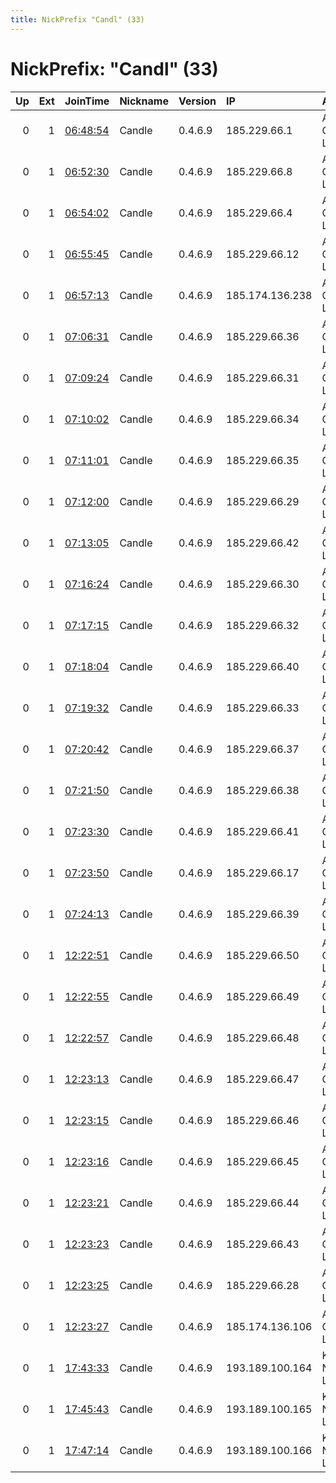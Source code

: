 ```yaml
---
title: NickPrefix "Candl" (33)
---
```


# NickPrefix: "Candl" (33)

|   Up |   Ext | JoinTime                                                                                              | Nickname   | Version   | IP              | AS                | CC   |   ORp |   Dirp | OS    | Contact           |   eFamMembers |
|-----:|------:|:------------------------------------------------------------------------------------------------------|:-----------|:----------|:----------------|:------------------|:-----|------:|-------:|:------|:------------------|--------------:|
|    0 |     1 | [06:48:54](https://nusenu.github.io/OrNetStats/w/relay/385B1086740F164B4C1B7576624742BBB8FACB38.html) | Candle     | 0.4.6.9   | 185.229.66.1    | AEZA GROUP Ltd    | ru   |  9001 |      0 | Linux | abuse@redpanda.bz |            35 |
|    0 |     1 | [06:52:30](https://nusenu.github.io/OrNetStats/w/relay/7AEA4280238A5DD5D303882B18816696142B1EF7.html) | Candle     | 0.4.6.9   | 185.229.66.8    | AEZA GROUP Ltd    | ru   |  9001 |      0 | Linux | abuse@redpanda.bz |            35 |
|    0 |     1 | [06:54:02](https://nusenu.github.io/OrNetStats/w/relay/96A0E2A015120AEA5BD3E6C96214A99A38000A5D.html) | Candle     | 0.4.6.9   | 185.229.66.4    | AEZA GROUP Ltd    | ru   |  9001 |      0 | Linux | abuse@redpanda.bz |            35 |
|    0 |     1 | [06:55:45](https://nusenu.github.io/OrNetStats/w/relay/F6EFCDAB4DC4F3E5D409C956F241C6A80618EF55.html) | Candle     | 0.4.6.9   | 185.229.66.12   | AEZA GROUP Ltd    | ru   |  9001 |      0 | Linux | abuse@redpanda.bz |            35 |
|    0 |     1 | [06:57:13](https://nusenu.github.io/OrNetStats/w/relay/59514778569B51428DB108925E68C0DBB0E12738.html) | Candle     | 0.4.6.9   | 185.174.136.238 | AEZA GROUP Ltd    | ru   |  9001 |      0 | Linux | abuse@redpanda.bz |            35 |
|    0 |     1 | [07:06:31](https://nusenu.github.io/OrNetStats/w/relay/4DF3FC100790A1BC4EEE5937670C2C09D30B4E0E.html) | Candle     | 0.4.6.9   | 185.229.66.36   | AEZA GROUP Ltd    | ru   |  9001 |      0 | Linux | abuse@redpanda.bz |            35 |
|    0 |     1 | [07:09:24](https://nusenu.github.io/OrNetStats/w/relay/A9EF83A143E3EF0C5C3A3D543232648B4A3FAEA3.html) | Candle     | 0.4.6.9   | 185.229.66.31   | AEZA GROUP Ltd    | ru   |  9001 |      0 | Linux | abuse@redpanda.bz |            35 |
|    0 |     1 | [07:10:02](https://nusenu.github.io/OrNetStats/w/relay/0CA32C7C47BE590EB8585F13D5603F017D852AC0.html) | Candle     | 0.4.6.9   | 185.229.66.34   | AEZA GROUP Ltd    | ru   |  9001 |      0 | Linux | abuse@redpanda.bz |            35 |
|    0 |     1 | [07:11:01](https://nusenu.github.io/OrNetStats/w/relay/D03F039196D0BFBDA8A4ADC3661EB63AC127DE0C.html) | Candle     | 0.4.6.9   | 185.229.66.35   | AEZA GROUP Ltd    | ru   |  9001 |      0 | Linux | abuse@redpanda.bz |            35 |
|    0 |     1 | [07:12:00](https://nusenu.github.io/OrNetStats/w/relay/11884733F0FC310B62A8597B843FD2C1F3EB027A.html) | Candle     | 0.4.6.9   | 185.229.66.29   | AEZA GROUP Ltd    | ru   |  9001 |      0 | Linux | abuse@redpanda.bz |            35 |
|    0 |     1 | [07:13:05](https://nusenu.github.io/OrNetStats/w/relay/B918493B61D4E09AF02349BFEB5D4E313F7DA0C6.html) | Candle     | 0.4.6.9   | 185.229.66.42   | AEZA GROUP Ltd    | ru   |  9001 |      0 | Linux | abuse@redpanda.bz |            35 |
|    0 |     1 | [07:16:24](https://nusenu.github.io/OrNetStats/w/relay/D04D46FD1658BEE112A5CC2098015C07515DA571.html) | Candle     | 0.4.6.9   | 185.229.66.30   | AEZA GROUP Ltd    | ru   |  9001 |      0 | Linux | abuse@redpanda.bz |            35 |
|    0 |     1 | [07:17:15](https://nusenu.github.io/OrNetStats/w/relay/B04399B7B96B88944ED7A99FB3D3B224489A69FC.html) | Candle     | 0.4.6.9   | 185.229.66.32   | AEZA GROUP Ltd    | ru   |  9001 |      0 | Linux | abuse@redpanda.bz |            35 |
|    0 |     1 | [07:18:04](https://nusenu.github.io/OrNetStats/w/relay/80CF996CC3CE47FF15ED6927725CAC0DA66C0187.html) | Candle     | 0.4.6.9   | 185.229.66.40   | AEZA GROUP Ltd    | ru   |  9001 |      0 | Linux | abuse@redpanda.bz |            35 |
|    0 |     1 | [07:19:32](https://nusenu.github.io/OrNetStats/w/relay/DE9F5AD8B2A899C8453B90007777E5FBC1372C5D.html) | Candle     | 0.4.6.9   | 185.229.66.33   | AEZA GROUP Ltd    | ru   |  9001 |      0 | Linux | abuse@redpanda.bz |            35 |
|    0 |     1 | [07:20:42](https://nusenu.github.io/OrNetStats/w/relay/06CB7272FB4E91FACC8292E88ED952183691B052.html) | Candle     | 0.4.6.9   | 185.229.66.37   | AEZA GROUP Ltd    | ru   |  9001 |      0 | Linux | abuse@redpanda.bz |            35 |
|    0 |     1 | [07:21:50](https://nusenu.github.io/OrNetStats/w/relay/7A707F87C184837DE152887C52DD42777E401564.html) | Candle     | 0.4.6.9   | 185.229.66.38   | AEZA GROUP Ltd    | ru   |  9001 |      0 | Linux | abuse@redpanda.bz |            35 |
|    0 |     1 | [07:23:30](https://nusenu.github.io/OrNetStats/w/relay/6952327CAA8FB6E17AA9472B721102AED295C918.html) | Candle     | 0.4.6.9   | 185.229.66.41   | AEZA GROUP Ltd    | ru   |  9001 |      0 | Linux | abuse@redpanda.bz |            35 |
|    0 |     1 | [07:23:50](https://nusenu.github.io/OrNetStats/w/relay/8837570791359DB73610CCB330D5C49431F9D66B.html) | Candle     | 0.4.6.9   | 185.229.66.17   | AEZA GROUP Ltd    | ru   |  9001 |      0 | Linux | abuse@redpanda.bz |            35 |
|    0 |     1 | [07:24:13](https://nusenu.github.io/OrNetStats/w/relay/A054D27FB3980EF359525212BB39FA5F22C81B00.html) | Candle     | 0.4.6.9   | 185.229.66.39   | AEZA GROUP Ltd    | ru   |  9001 |      0 | Linux | abuse@redpanda.bz |            35 |
|    0 |     1 | [12:22:51](https://nusenu.github.io/OrNetStats/w/relay/ACAC3CC9650A85A794D65424393155DADFD80D25.html) | Candle     | 0.4.6.9   | 185.229.66.50   | AEZA GROUP Ltd    | ru   |  9001 |      0 | Linux | abuse@redpanda.bz |            35 |
|    0 |     1 | [12:22:55](https://nusenu.github.io/OrNetStats/w/relay/2A556638A9C07611334124D66038521216907F66.html) | Candle     | 0.4.6.9   | 185.229.66.49   | AEZA GROUP Ltd    | ru   |  9001 |      0 | Linux | abuse@redpanda.bz |            35 |
|    0 |     1 | [12:22:57](https://nusenu.github.io/OrNetStats/w/relay/46021466CF0F1DFA5E42F2D86F364BFFB8619C8D.html) | Candle     | 0.4.6.9   | 185.229.66.48   | AEZA GROUP Ltd    | ru   |  9001 |      0 | Linux | abuse@redpanda.bz |            35 |
|    0 |     1 | [12:23:13](https://nusenu.github.io/OrNetStats/w/relay/7484516AB7C445B81FA79B33089BBF9524FFD40E.html) | Candle     | 0.4.6.9   | 185.229.66.47   | AEZA GROUP Ltd    | ru   |  9001 |      0 | Linux | abuse@redpanda.bz |            35 |
|    0 |     1 | [12:23:15](https://nusenu.github.io/OrNetStats/w/relay/52F8A966B7A781C34CF2D7461A8FF9E3D7FD2CB5.html) | Candle     | 0.4.6.9   | 185.229.66.46   | AEZA GROUP Ltd    | ru   |  9001 |      0 | Linux | abuse@redpanda.bz |            35 |
|    0 |     1 | [12:23:16](https://nusenu.github.io/OrNetStats/w/relay/346C9DD9983C2B661F981116DB8BB14575235773.html) | Candle     | 0.4.6.9   | 185.229.66.45   | AEZA GROUP Ltd    | ru   |  9001 |      0 | Linux | abuse@redpanda.bz |            35 |
|    0 |     1 | [12:23:21](https://nusenu.github.io/OrNetStats/w/relay/B0E01CD657215B72DCC1230BB5B28BD6E1A41402.html) | Candle     | 0.4.6.9   | 185.229.66.44   | AEZA GROUP Ltd    | ru   |  9001 |      0 | Linux | abuse@redpanda.bz |            35 |
|    0 |     1 | [12:23:23](https://nusenu.github.io/OrNetStats/w/relay/874BC4F0EEE0FC4D875C896F42C15ECD8D0EAC91.html) | Candle     | 0.4.6.9   | 185.229.66.43   | AEZA GROUP Ltd    | ru   |  9001 |      0 | Linux | abuse@redpanda.bz |            35 |
|    0 |     1 | [12:23:25](https://nusenu.github.io/OrNetStats/w/relay/20E321FD0FFD62992E854603AB00C62E1652490D.html) | Candle     | 0.4.6.9   | 185.229.66.28   | AEZA GROUP Ltd    | ru   |  9001 |      0 | Linux | abuse@redpanda.bz |            35 |
|    0 |     1 | [12:23:27](https://nusenu.github.io/OrNetStats/w/relay/8E18C7981100EA32AC00550EADE976F1A8637222.html) | Candle     | 0.4.6.9   | 185.174.136.106 | AEZA GROUP Ltd    | ru   |  9001 |      0 | Linux | abuse@redpanda.bz |            35 |
|    0 |     1 | [17:43:33](https://nusenu.github.io/OrNetStats/w/relay/F13796B5F0BF11748C00FD9FFCDBC11C26C1B8BC.html) | Candle     | 0.4.6.9   | 193.189.100.164 | KeFF Networks Ltd | se   |  9001 |      0 | Linux | abuse@redpanda.bz |            35 |
|    0 |     1 | [17:45:43](https://nusenu.github.io/OrNetStats/w/relay/D6F82E67BF6162347B99E37FA35B8091E4695178.html) | Candle     | 0.4.6.9   | 193.189.100.165 | KeFF Networks Ltd | se   |  9001 |      0 | Linux | abuse@redpanda.bz |            35 |
|    0 |     1 | [17:47:14](https://nusenu.github.io/OrNetStats/w/relay/5C5FA7C7905F0C2E6BDC63DC0FF68FBDADD960F5.html) | Candle     | 0.4.6.9   | 193.189.100.166 | KeFF Networks Ltd | se   |  9001 |      0 | Linux | abuse@redpanda.bz |            35 |
